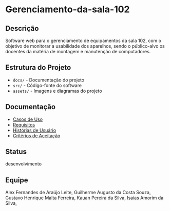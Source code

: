 # Gerenciamento-da-sala-102

## Descrição
Software web para o gerenciamento de equipamentos da sala 102, com o objetivo de monitorar a usabilidade dos aparelhos, sendo o público-alvo os docentes da matéria de montagem e manutenção de computadores.
## Estrutura do Projeto
- `docs/` - Documentação do projeto
- `src/` - Código-fonte do software
- `assets/` - Imagens e diagramas do projeto
## Documentação
- [Casos de Uso](docs/casos_de_uso.md)
- [Requisitos](docs/requisitos.md)
- [Histórias de Usuário](docs/historias_usuario.md)
- [Critérios de Aceitação](docs/criterios_aceitacao.md)
## Status
desenvolvimento
## Equipe
Alex Fernandes de Araújo Leite,
Guilherme Augusto da Costa Souza,
Gustavo Henrique Malta Ferreira,
Kauan Pereira da Silva,
Isaías Amorim da Silva,
